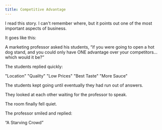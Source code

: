 ```yaml
---
title: Competitive Advantage
---
```


I read this story. I can't remember where, but it points out one of the most important aspects of business.

It goes like this:

A marketing professor asked his students, “if you were going to open a hot dog stand, and you could only have ONE advantage over your competitors… which would it be?”

The students replied quickly:

"Location"
"Quality"
"Low Prices"
"Best Taste"
"More Sauce"

The students kept going until eventually they had run out of answers.

They looked at each other waiting for the professor to speak.

The room finally fell quiet.

The professor smiled and replied:

“A Starving Crowd”

